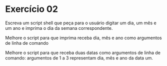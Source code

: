 # Exercício 02

Escreva um script shell que peça para o usuário digitar um dia, um mês e um ano e imprima o dia da semana correspondente.

Melhore o script para que imprima receba dia, mês e ano como argumentos de linha de comando

Melhore o script para que receba duas datas como argumentos de linha de comando: argumentos de 1 a 3 representam dia, mês e ano da data um.
